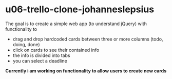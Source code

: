 # u06-trello-clone-johanneslepsius

The goal is to create a simple web app (to understand jQuery) with functionality to
* drag and drop hardcoded cards between three or more columns (todo, doing, done)
* click on cards to see their contained info
* the info is divided into tabs
* you can select a deadline

**Currently i am working on functionality to allow users to create new cards**
